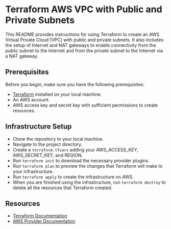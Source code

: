 # Terraform AWS VPC with Public and Private Subnets

This README provides instructions for using Terraform to create an AWS Virtual Private Cloud (VPC) with public and private subnets. It also includes the setup of Internet and NAT gateways to enable connectivity from the public subnet to the Internet and from the private subnet to the Internet via a NAT gateway.

## Prerequisites

Before you begin, make sure you have the following prerequisites:

* [Terraform](https://developer.hashicorp.com/terraform/tutorials/aws-get-started/install-cli) installed on your local machine.
* An AWS account.
* AWS access key and secret key with sufficient permissions to create resources.

## Infrastructure Setup

* Clone the repository to your local machine.
* Navigate to the project directory.
* Create a `terraform.tfvars` adding your AWS_ACCESS_KEY, AWS_SECRET_KEY, and REGION.
* Run `terraform init` to download the necessary provider plugins.
* Run `terraform plan` to preview the changes that Terraform will make to your infrastructure.
* Run `terraform apply` to create the infrastructure on AWS.
* When you are finished using the infrastructure, run `terraform destroy` to delete all the resources that Terraform created.

## Resources

* [Terraform Documentation](https://developer.hashicorp.com/terraform/docs)
* [AWS Provider Documentation](https://registry.terraform.io/providers/hashicorp/aws/latest/docs)
